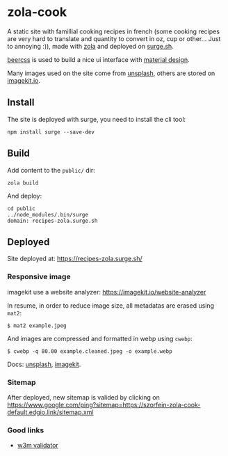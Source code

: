 # zola-cook
A static site with famillial cooking recipes in french (some cooking recipes are very hard to translate and quantity to convert in oz, cup or other... Just to annoying :)), made with
[zola](https://www.getzola.org/) and deployed on [surge.sh](https://surge.sh/).

[beercss](https://www.beercss.com/) is used to build a nice ui interface with [material design](https://m3.material.io/).

Many images used on the site come from [unsplash](https://unsplash.com), others are stored on [imagekit.io](https://imagekit.io/).

## Install
The site is deployed with surge, you need to install the cli tool:

    npm install surge --save-dev

## Build

Add content to the `public/` dir:

    zola build

And deploy:

    cd public
    ../node_modules/.bin/surge
    domain: recipes-zola.surge.sh

## Deployed

Site deployed at: https://recipes-zola.surge.sh/

### Responsive image

imagekit use a website analyzer: https://imagekit.io/website-analyzer

In resume, in order to reduce image size, all metadatas are erased using `mat2`:

    $ mat2 example.jpeg

And images are compressed and formatted in webp using `cwebp`:

    $ cwebp -q 80.00 example.cleaned.jpeg -o example.webp


Docs: [unsplash](https://unsplash.com/documentation#example-image-use), [imagekit](https://imagekit.io/blog/lazy-loading-images-complete-guide/).

### Sitemap

After deployed, new sitemap is valided by clicking on https://www.google.com/ping?sitemap=https://szorfein-zola-cook-default.edgio.link/sitemap.xml

### Good links

+ [w3m validator](https://validator.w3.org/nu/)
